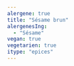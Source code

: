```yaml
---
alergene: true
title: "Sésame brun"
alergenesIng:
  - "Sésame"
vegan: true
vegetarien: true
itype: "epices"
---
```

